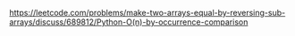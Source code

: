 https://leetcode.com/problems/make-two-arrays-equal-by-reversing-sub-arrays/discuss/689812/Python-O(n)-by-occurrence-comparison